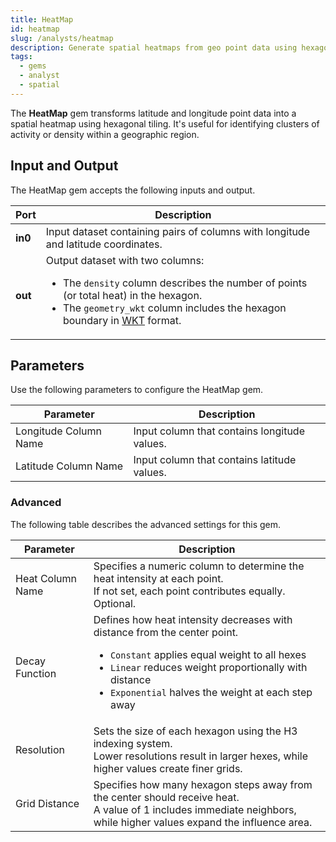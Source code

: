 ```yaml
---
title: HeatMap
id: heatmap
slug: /analysts/heatmap
description: Generate spatial heatmaps from geo point data using hexagons
tags:
  - gems
  - analyst
  - spatial
---
```


The **HeatMap** gem transforms latitude and longitude point data into a spatial heatmap using hexagonal tiling. It's useful for identifying clusters of activity or density within a geographic region.

## Input and Output

The HeatMap gem accepts the following inputs and output.

| Port    | Description                                                                                                                                                                                                                                                                                                          |
| ------- | -------------------------------------------------------------------------------------------------------------------------------------------------------------------------------------------------------------------------------------------------------------------------------------------------------------------- |
| **in0** | Input dataset containing pairs of columns with longitude and latitude coordinates.                                                                                                                                                                                                                                   |
| **out** | Output dataset with two columns: <ul class="table-list"><li>The `density` column describes the number of points (or total heat) in the hexagon.</li><li>The `geometry_wkt` column includes the hexagon boundary in [WKT](https://en.wikipedia.org/wiki/Well-known_text_representation_of_geometry) format.</li></ul> |

## Parameters

Use the following parameters to configure the HeatMap gem.

| Parameter             | Description                                  |
| --------------------- | -------------------------------------------- |
| Longitude Column Name | Input column that contains longitude values. |
| Latitude Column Name  | Input column that contains latitude values.  |

### Advanced

The following table describes the advanced settings for this gem.

| Parameter        | Description                                                                                                                                                                                                                                                                        |
| ---------------- | ---------------------------------------------------------------------------------------------------------------------------------------------------------------------------------------------------------------------------------------------------------------------------------- |
| Heat Column Name | Specifies a numeric column to determine the heat intensity at each point. <br/>If not set, each point contributes equally. Optional.                                                                                                                                               |
| Decay Function   | Defines how heat intensity decreases with distance from the center point. <ul class="table-list"><li>`Constant` applies equal weight to all hexes</li><li>`Linear` reduces weight proportionally with distance</li><li>`Exponential` halves the weight at each step away</li></ul> |
| Resolution       | Sets the size of each hexagon using the H3 indexing system. <br/>Lower resolutions result in larger hexes, while higher values create finer grids.                                                                                                                                 |
| Grid Distance    | Specifies how many hexagon steps away from the center should receive heat. <br/>A value of 1 includes immediate neighbors, while higher values expand the influence area.                                                                                                          |
